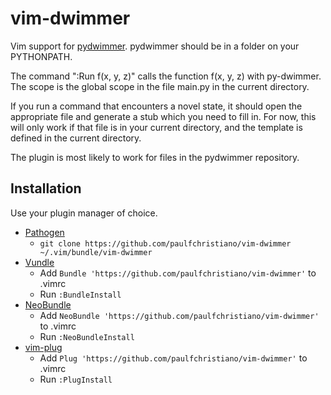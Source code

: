 # vim-dwimmer

Vim support for [pydwimmer](https://github.com/paulfchristiano/py-dwimmer).
pydwimmer should be in a folder on your PYTHONPATH.

The command ":Run f(x, y, z)" calls the function f(x, y, z) with py-dwimmer.
The scope is the global scope in the file main.py in the current directory.

If you run a command that encounters a novel state,
it should open the appropriate file and generate a stub which you need to fill in.
For now, this will only work if that file is in your current directory,
and the template is defined in the current directory.

The plugin is most likely to work for files in the pydwimmer repository.

## Installation

Use your plugin manager of choice.

- [Pathogen](https://github.com/tpope/vim-pathogen)
  - `git clone https://github.com/paulfchristiano/vim-dwimmer ~/.vim/bundle/vim-dwimmer`
- [Vundle](https://github.com/gmarik/vundle)
  - Add `Bundle 'https://github.com/paulfchristiano/vim-dwimmer'` to .vimrc
  - Run `:BundleInstall`
- [NeoBundle](https://github.com/Shougo/neobundle.vim)
  - Add `NeoBundle 'https://github.com/paulfchristiano/vim-dwimmer'` to .vimrc
  - Run `:NeoBundleInstall`
- [vim-plug](https://github.com/junegunn/vim-plug)
  - Add `Plug 'https://github.com/paulfchristiano/vim-dwimmer'` to .vimrc
  - Run `:PlugInstall`
